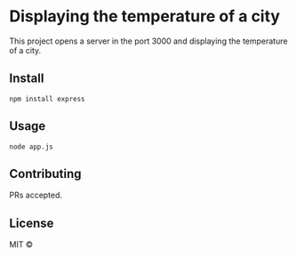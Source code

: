 # Displaying the temperature of a city

This project opens a server in the port 3000 and displaying the temperature of a city.

## Install

```
npm install express
```

## Usage

```
node app.js
```

## Contributing

PRs accepted.

## License

MIT ©
